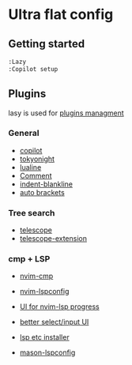 # Ultra flat config

## Getting started

```bash
:Lazy
:Copilot setup
```

## Plugins

lasy is used for [plugins managment](https://github.com/folke/lazy.nvim)

### General

- [copilot](https://github.com/github/copilot.vim)
- [tokyonight](https://github.com/folke/tokyonight.nvim)
- [lualine](https://github.com/nvim-lualine/lualine.nvim)
- [Comment](https://github.com/numToStr/Comment.nvim)
- [indent-blankline](https://github.com/lukas-reineke/indent-blankline.nvim)
- [auto brackets](https://github.com/windwp/nvim-autopairs)

### Tree search

- [telescope](https://github.com/nvim-telescope/telescope.nvim)
- [telescope-extension](https://github.com/nvim-telescope/telescope-fzf-native.nvim)

### cmp + LSP

- [nvim-cmp](https://github.com/hrsh7th/nvim-cmp)
- [nvim-lspconfig](https://github.com/neovim/nvim-lspconfig)
- [UI for nvim-lsp progress](https://github.com/j-hui/fidget.nvim)
- [better select/input UI](https://github.com/stevearc/dressing.nvim)

- [lsp etc installer](https://github.com/williamboman/mason.nvim)
- [mason-lspconfig](https://github.com/williamboman/mason-lspconfig.nvim)

